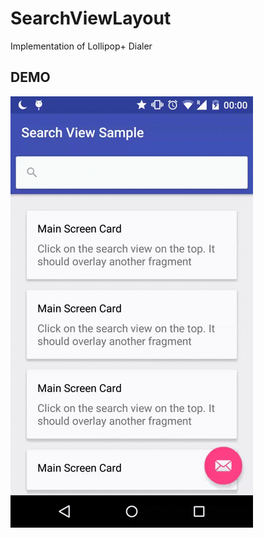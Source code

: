 # SearchViewLayout

Implementation of Lollipop+ Dialer

## DEMO

![Screenshot](/demo.gif?raw=true)

